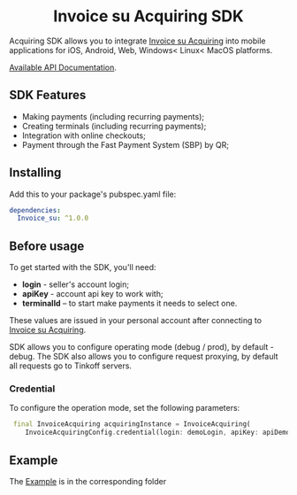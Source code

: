 <h1 align="center">Invoice su Acquiring SDK</h1>

Acquiring SDK allows you to integrate [Invoice su Acquiring][acquiring] into mobile applications for iOS, Android, Web, Windows< Linux< MacOS platforms.

[Available API Documentation][documentation].

## SDK Features

- Making payments (including recurring payments);
- Creating terminals (including recurring payments);
- Integration with online checkouts;
- Payment through the Fast Payment System (SBP) by QR;

## Installing
Add this to your package's pubspec.yaml file:
```yaml
dependencies:
  Invoice_su: ^1.0.0
```

## Before usage

To get started with the SDK, you'll need:
* **login** - seller's account login; 
* **apiKey** - account api key to work with;
* **terminalId** – to start make payments it needs to select one.

These values are issued in your personal account after connecting to [Invoice su Acquiring][acquiring].

SDK allows you to configure operating mode (debug / prod), by default - debug.
The SDK also allows you to configure request proxying, by default all requests go to Tinkoff servers.

### Credential

To configure the operation mode, set the following parameters:
```dart
 final InvoiceAcquiring acquiringInstance = InvoiceAcquiring(
    InvoiceAcquiringConfig.credential(login: demoLogin, apiKey: apiDemoKey));
```

## Example

The [Example][example] is in the corresponding folder


[documentation]: https://dev.invoice.su/#tag/Kassovoe-API
[acquiring]: https://invoice.su/business
[example]: https://github.com/HorumDev/invoice_su/tree/master/example
[readme_ru]: https://github.com/HorumDev/invoice_su/blob/master/README.ru.md